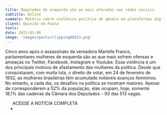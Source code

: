 ```yaml
---
title: Deputadas de esquerda são as mais atacadas nas redes sociais
subtitle: Online
summary: Matéria sobre violência política de gênero em plataformas digitais
client: Opinião em Pauta
tools: 
date: 2023-03-08
image: 'images/posts/clipping00253.png'
---
```


Cinco anos após o assassinato da vereadora Marielle Franco, parlamentares mulheres de esquerda são as que mais sofrem ofensas e ameaças no Twitter, Facebook, Instagram e Youtube. Essa violência é um dos principais motivos de afastamento das mulheres da política. Desde que conquistaram, com muita luta, o direito de votar, em 24 de fevereiro de 1932, as mulheres brasileiras têm acumulado notáveis avanços femininos. No entanto, a cada dia, os desafios na política se mostram maiores.  Apesar de corresponderem a 52% da população, elas ocupam, hoje, somente 18,1% das cadeiras da Câmara dos Deputados – 93 das 513 vagas.

<div class="post__share"><ul class="share__list list-reset">ACESSE A NOTÍCIA COMPLETA<li class="share__item" style="margin-left: 10px"><a class="share__link share__facebook" style="background: #fa5657" href="https://opiniaoempauta.com.br/deputadas-de-esquerda-sao-as-mais-atacadas-nas-redes-sociais/" title="Link" rel="nofollow"><i class="fa-solid fa-link"></i></a></li></ul></div>
<!-- <div class="gallery-box"><div class="gallery"><img src="/clipping/images/example-1.jpg" loading="lazy" alt="Project"><img src="/clipping/images/example-2.jpg" loading="lazy" alt="Project"></div><em>Gallery / <a href="https://www.freepik.com/" target="_blank">Freepic</a></em></div> -->
